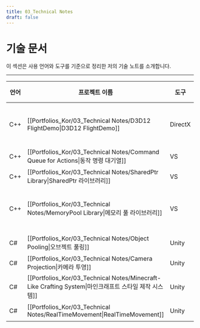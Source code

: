 ```yaml
---
title: 03_Technical Notes
draft: false
---
```


# **기술 문서**

이 섹션은 사용 언어와 도구를 기준으로 정리한 저의 기술 노트를 소개합니다.

---

| **언어** | **프로젝트 이름**                                                                             | **도구**  | **주요 특징**                                                                                                     | **인원** | **연도** |
| ------ | --------------------------------------------------------------------------------------- | ------- | ------------------------------------------------------------------------------------------------------------- | ------ | ------ |
| C++    | [[Portfolios_Kor/03_Technical Notes/D3D12 FlightDemo\|D3D12 FlightDemo]]                | DirectX | 렌더 파이프라인 (CPU 측), <br>씬 스택 관리, <br>[[Portfolios_Kor/03_Technical Notes/Command Queue for Actions\|동작 명령 대기열]] | 개인     | 2024   |
| C++    | [[Portfolios_Kor/03_Technical Notes/Command Queue for Actions\|동작 명령 대기열]]              | VS      | 큐 자료구조                                                                                                        | 개인     | 2024   |
| C++    | [[Portfolios_Kor/03_Technical Notes/SharedPtr Library\|SharedPtr 라이브러리]]                | VS      | 스마트 포인터, <br>참조 카운팅                                                                                           | 개인     | 2024   |
| C++    | [[Portfolios_Kor/03_Technical Notes/MemoryPool Library\|메모리 풀 라이브러리]]                   | VS      | 메모리 관리, <br>[[Portfolios_Kor/03_Technical Notes/SharedPtr Library\|SharedPtr 라이브러리]]                          | 개인     | 2024   |
|        |                                                                                         |         |                                                                                                               |        |        |
| C#     | [[Portfolios_Kor/03_Technical Notes/Object Pooling\|오브젝트 풀링]]                           | Unity   | 생성 비용 최소화, <br>성능 최적화                                                                                         | 개인     | 2023   |
| C#     | [[Portfolios_Kor/03_Technical Notes/Camera Projection\|카메라 투영]]                         | Unity   | 직교 카메라 기반 오브젝트 배치                                                                                             | 개인     | 2023   |
| C#     | [[Portfolios_Kor/03_Technical Notes/Minecraft-Like Crafting System\|마인크래프트 스타일 제작 시스템]] | Unity   | 간단한 레시피 설정, <br>유연한 제작 알고리즘                                                                                   | 개인     | 2023   |
| C#     | [[Portfolios_Kor/03_Technical Notes/RealTimeMovement\|RealTimeMovement]]                | Unity   | 네트워크, <br>멀티플레이                                                                                               | 개인     | 2023   |
